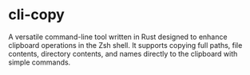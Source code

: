 # cli-copy
A versatile command-line tool written in Rust designed to enhance clipboard operations in the Zsh shell. It supports copying full paths, file contents, directory contents, and names directly to the clipboard with simple commands.
